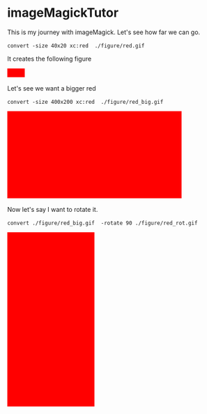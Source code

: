 # imageMagickTutor
This is my journey with imageMagick. Let's see how far we can go.

```
convert -size 40x20 xc:red  ./figure/red.gif
```
It creates the following figure

![Red](./figure/red.gif)

Let's see we want a bigger red

```
convert -size 400x200 xc:red  ./figure/red_big.gif
```
![Big Red](./figure/red_big.gif)

Now let's say I want to rotate it.

```
convert ./figure/red_big.gif  -rotate 90 ./figure/red_rot.gif
```
![Rotate Red](./figure/red_rot.gif)


